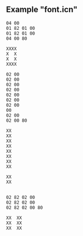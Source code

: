 

## Example "font.icn"

	04 00
	01 82 01 00
	01 82 01 00
	04 00 80

	XXXX
	X  X
	X  X
	XXXX

	02 00
	02 00
	02 00
	02 00
	02 00
	02 00
	02 00
	00
	02 00
	02 00 80

	XX
	XX
	XX
	XX
	XX
	XX
	XX
	XX

	XX
	XX


	02 82 02 00
	02 82 02 00
	02 82 02 00 80

	XX  XX
	XX  XX
	XX  XX
